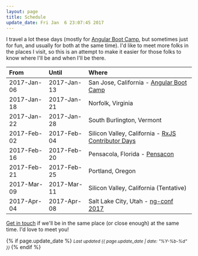 ```yaml
---
layout: page
title: Schedule
update_date: Fri Jan  6 23:07:45 2017
---
```


I travel a lot these days (mostly for [Angular Boot Camp](http://angularbootcamp.com/), but sometimes just for fun, and usually for both at the same time). I'd like to meet more folks in the places I visit, so this is an attempt to make it easier for those folks to know where I'll be and when I'll be there.

| From        | Until       | Where
|:------------|:------------|:-
| 2017-Jan-06 | 2017-Jan-13 | San Jose, California - [Angular Boot Camp](https://www.eply.com/AngularBootCamp20SanJoseJanuary20171670017/virtual.aspx)
| 2017-Jan-18 | 2017-Jan-21 | Norfolk, Virginia
| 2017-Jan-22 | 2017-Jan-28 | South Burlington, Vermont
| 2017-Feb-02 | 2017-Feb-04 | Silicon Valley, California - [RxJS Contributor Days](http://contributordays.com/contributor-days/rxjs)
| 2017-Feb-16 | 2017-Feb-20 | Pensacola, Florida - [Pensacon](http://pensacon.com/)
| 2017-Feb-21 | 2017-Feb-25 | Portland, Oregon
| 2017-Mar-09 | 2017-Mar-11 | Silicon Valley, California (Tentative)
| 2017-Apr-04 | 2017-Apr-08 | Salt Lake City, Utah - [ng-conf 2017](https://ng-conf.org)

[Get in touch](/contact/) if we'll be in the same place (or close enough) at the same time. I'd love to meet you!


{% if page.update_date %}
  <small>
    *Last updated {{ page.update_date | date: "%Y-%b-%d" }}*
  </small>
{% endif %}
